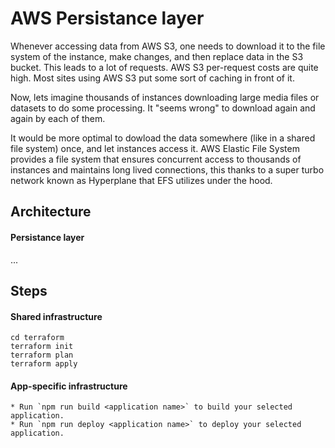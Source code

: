# AWS Persistance layer

Whenever accessing data from AWS S3, one needs to download it to the file system of the instance, make changes, and then replace data in the S3 bucket. This leads to a lot of requests. AWS S3 per-request costs are quite high. Most sites using AWS S3 put some sort of caching in front of it.

Now, lets imagine thousands of instances downloading large media files or datasets to do some processing. It "seems wrong" to download again and again by each of them.

It would be more optimal to dowload the data somewhere (like in a shared file system) once, and let instances access it. AWS Elastic File System provides a file system that ensures concurrent access to thousands of instances and maintains long lived connections, this thanks to a super turbo network known as Hyperplane that EFS utilizes under the hood.


## Architecture


#### Persistance layer
...

## Steps

#### Shared infrastructure

```
cd terraform
terraform init
terraform plan
terraform apply
```

#### App-specific infrastructure

```
* Run `npm run build <application name>` to build your selected application.
* Run `npm run deploy <application name>` to deploy your selected application.
```

